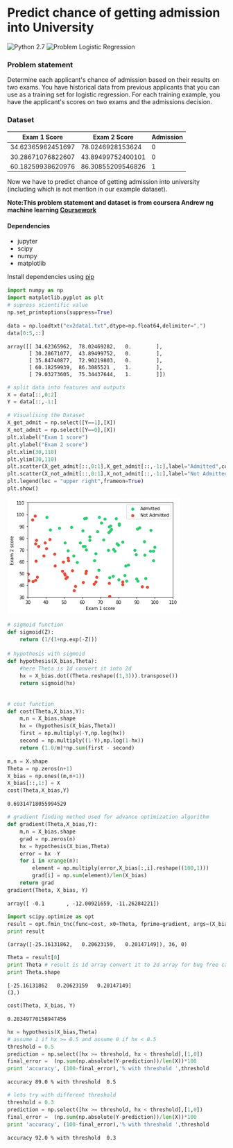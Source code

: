 
# Predict chance of getting admission into University
![Python 2.7](https://img.shields.io/badge/Python-2.7-brightgreen.svg)    ![Problem Logistic Regression](https://img.shields.io/badge/Problem-Classification-yellow.svg)
### Problem statement
Determine each applicant's chance of admission based on their results on two exams. You have historical data from previous applicants that you can use as a training set for logistic regression. For each training example, you have the applicant's scores on two exams and the admissions decision.
### Dataset
| Exam 1 Score      | Exam 2 Score      | Admission |
|-------------------|-------------------|-----------|
| 34.62365962451697 | 78.0246928153624  | 0         |
| 30.28671076822607 | 43.89499752400101 | 0         |
| 60.18259938620976 | 86.30855209546826 | 1         |

Now we have to predict chance of getting admission into university (including which is not mention in our example dataset).

**Note:This problem statement and dataset is from coursera Andrew ng machine learning [Coursework](https://www.coursera.org/learn/machine-learning)**

#### Dependencies
* jupyter
* scipy
* numpy
* matplotlib

Install dependencies using [pip](https://pip.pypa.io/en/stable/)

```python
import numpy as np
import matplotlib.pyplot as plt
# supress scientific value
np.set_printoptions(suppress=True) 
```


```python
data = np.loadtxt("ex2data1.txt",dtype=np.float64,delimiter=",")
data[0:5,::]
```




    array([[ 34.62365962,  78.02469282,   0.        ],
           [ 30.28671077,  43.89499752,   0.        ],
           [ 35.84740877,  72.90219803,   0.        ],
           [ 60.18259939,  86.3085521 ,   1.        ],
           [ 79.03273605,  75.34437644,   1.        ]])




```python
# split data into features and outputs
X = data[::,0:2]
Y = data[::,-1:]
```


```python
# Visualising the Dataset
X_get_admit = np.select([Y==1],[X])
X_not_admit = np.select([Y==0],[X])
plt.xlabel("Exam 1 score")
plt.ylabel("Exam 2 score")
plt.xlim(30,110)
plt.ylim(30,110)
plt.scatter(X_get_admit[::,0:1],X_get_admit[::,-1:],label="Admitted",color="#2ecc71" )
plt.scatter(X_not_admit[::,0:1],X_not_admit[::,-1:],label="Not Admitted",color="#e74c3c")
plt.legend(loc = "upper right",frameon=True)
plt.show()

```


![png](resources/output_4_0.png)



```python
# sigmoid function
def sigmoid(Z):
    return (1/(1+np.exp(-Z)))

# hypothesis with sigmoid
def hypothesis(X_bias,Theta):
    #here Theta is 1d convert it into 2d
    hx = X_bias.dot((Theta.reshape((1,3))).transpose())
    return sigmoid(hx)
    
```


```python
# cost function
def cost(Theta,X_bias,Y):
    m,n = X_bias.shape
    hx = (hypothesis(X_bias,Theta))
    first = np.multiply(-Y,np.log(hx))
    second = np.multiply((1-Y),np.log(1-hx))
    return (1.0/m)*np.sum(first - second)
```


```python
m,n = X.shape
Theta = np.zeros(n+1)
X_bias = np.ones((m,n+1))
X_bias[::,1:] = X
cost(Theta,X_bias,Y)
```




    0.69314718055994529




```python
# gradient finding method used for advance optimization algorithm
def gradient(Theta,X_bias,Y):
    m,n = X_bias.shape
    grad = np.zeros(n) 
    hx = hypothesis(X_bias,Theta)
    error = hx -Y
    for i in xrange(n):
        element = np.multiply(error,X_bias[:,i].reshape((100,1)))
        grad[i] = np.sum(element)/len(X_bias)
    return grad    
gradient(Theta, X_bias, Y)
```




    array([ -0.1       , -12.00921659, -11.26284221])




```python
import scipy.optimize as opt
result = opt.fmin_tnc(func=cost, x0=Theta, fprime=gradient, args=(X_bias,Y))
print result
```

    (array([-25.16131862,   0.20623159,   0.20147149]), 36, 0)
    


```python
Theta = result[0]
print Theta # result is 1d array convert it to 2d array for bug free calculation
print Theta.shape
```

    [-25.16131862   0.20623159   0.20147149]
    (3,)
    


```python
cost(Theta, X_bias, Y)

```




    0.20349770158947456




```python
hx = hypothesis(X_bias,Theta)
# assume 1 if hx >= 0.5 and assume 0 if hx < 0.5
threshold = 0.5
prediction = np.select([hx >= threshold, hx < threshold],[1,0])
final_error =  (np.sum(np.absolute(Y-prediction))/len(X))*100
print 'accuracy', (100-final_error),'% with threshold ',threshold
```

    accuracy 89.0 % with threshold  0.5
    


```python
# lets try with different threshold
threshold = 0.3
prediction = np.select([hx >= threshold, hx < threshold],[1,0])
final_error =  (np.sum(np.absolute(Y-prediction))/len(X))*100
print 'accuracy', (100-final_error),'% with threshold ',threshold
```

    accuracy 92.0 % with threshold  0.3
    
